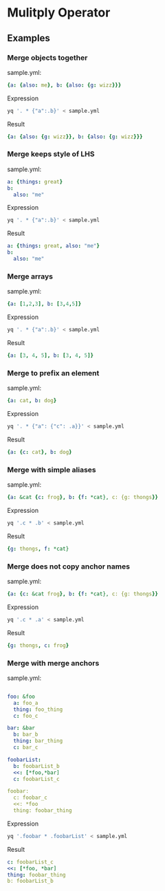 # Mulitply Operator
## Examples
### Merge objects together
sample.yml:
```yaml
{a: {also: me}, b: {also: {g: wizz}}}
```
Expression
```bash
yq '. * {"a":.b}' < sample.yml
```
Result
```yaml
{a: {also: {g: wizz}}, b: {also: {g: wizz}}}
```
### Merge keeps style of LHS
sample.yml:
```yaml
a: {things: great}
b:
  also: "me"

```
Expression
```bash
yq '. * {"a":.b}' < sample.yml
```
Result
```yaml
a: {things: great, also: "me"}
b:
  also: "me"
```
### Merge arrays
sample.yml:
```yaml
{a: [1,2,3], b: [3,4,5]}
```
Expression
```bash
yq '. * {"a":.b}' < sample.yml
```
Result
```yaml
{a: [3, 4, 5], b: [3, 4, 5]}
```
### Merge to prefix an element
sample.yml:
```yaml
{a: cat, b: dog}
```
Expression
```bash
yq '. * {"a": {"c": .a}}' < sample.yml
```
Result
```yaml
{a: {c: cat}, b: dog}
```
### Merge with simple aliases
sample.yml:
```yaml
{a: &cat {c: frog}, b: {f: *cat}, c: {g: thongs}}
```
Expression
```bash
yq '.c * .b' < sample.yml
```
Result
```yaml
{g: thongs, f: *cat}
```
### Merge does not copy anchor names
sample.yml:
```yaml
{a: {c: &cat frog}, b: {f: *cat}, c: {g: thongs}}
```
Expression
```bash
yq '.c * .a' < sample.yml
```
Result
```yaml
{g: thongs, c: frog}
```
### Merge with merge anchors
sample.yml:
```yaml

foo: &foo
  a: foo_a
  thing: foo_thing
  c: foo_c

bar: &bar
  b: bar_b
  thing: bar_thing
  c: bar_c

foobarList:
  b: foobarList_b
  <<: [*foo,*bar]
  c: foobarList_c

foobar:
  c: foobar_c
  <<: *foo
  thing: foobar_thing

```
Expression
```bash
yq '.foobar * .foobarList' < sample.yml
```
Result
```yaml
c: foobarList_c
<<: [*foo, *bar]
thing: foobar_thing
b: foobarList_b
```
